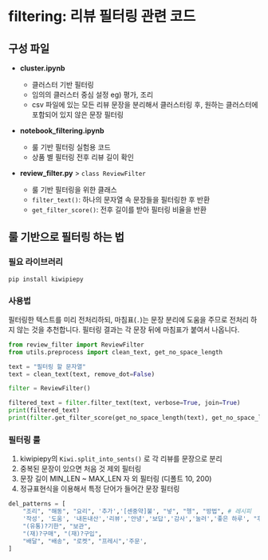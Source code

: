 # filtering: 리뷰 필터링 관련 코드

## 구성 파일

- **cluster.ipynb**
  - 클러스터 기반 필터링
  - 임의의 클러스터 중심 설정 eg) 평가, 조리
  - csv 파일에 있는 모든 리뷰 문장을 분리해서 클러스터링 후, 원하는 클러스터에 포함되어 있지 않은 문장 필터링

- **notebook_filtering.ipynb**
  - 룰 기반 필터링 실험용 코드
  - 상품 별 필터링 전후 리뷰 길이 확인

- **review_filter.py** > `class ReviewFilter`
  - 룰 기반 필터링을 위한 클래스
  - `filter_text()`: 하나의 문자열 속 문장들을 필터링한 후 반환
  - `get_filter_score()`: 전후 길이를 받아 필터링 비율을 반환

## 룰 기반으로 필터링 하는 법

### 필요 라이브러리 

```
pip install kiwipiepy
```

### 사용법

필터링한 텍스트를 미리 전처리하되, 마침표(`.`)는 문장 분리에 도움을 주므로 전처리 하지 않는 것을 추천합니다. 필터링 결과는 각 문장 뒤에 마침표가 붙여서 나옵니다.

``` python
from review_filter import ReviewFilter
from utils.preprocess import clean_text, get_no_space_length

text = "필터링 할 문자열"
text = clean_text(text, remove_dot=False)

filter = ReviewFilter()

filtered_text = filter.filter_text(text, verbose=True, join=True)
print(filtered_text)
print(filter.get_filter_score(get_no_space_length(text), get_no_space_length(filtered_text), verbose=True))
```

### 필터링 룰

1. kiwipiepy의 `Kiwi.split_into_sents()` 로 각 리뷰를 문장으로 분리
2. 중복된 문장이 있으면 처음 것 제외 필터링
3. 문장 길이 MIN_LEN ~ MAX_LEN 자 외 필터링 (디폴트 10, 200)
4. 정규표현식을 이용해서 특정 단어가 들어간 문장 필터링
```python
del_patterns = [
    "조리", "해동", "요리", '추가','[센중약]불', "넣", "헹", "방법", # 레시피
    '작성', '도움', '내돈내산','리뷰','안녕','보답','감사','눌러','좋은 하루', "후기", # 리뷰 끝맺음
    "(유통)?기한", "보관",
    "(재)?구매", "(재)?구입",
    "배달", "배송", "로켓", "프레시",'주문',
]
```
